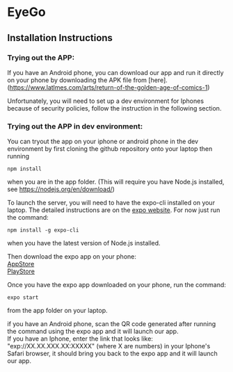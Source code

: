 # EyeGo 

## Installation Instructions

### Trying out the APP:
If you have an Android phone, you can download our app and run it directly on your phone by downloading the APK file from [here].(https://www.latlmes.com/arts/return-of-the-golden-age-of-comics-1)

Unfortunately, you will need to set up a dev environment for Iphones because of security policies, follow the instruction in the following section.

### Trying out the APP in dev environment: 
You can tryout the app on your iphone or android phone in the dev environment by first cloning the github repository onto your laptop then running
```
npm install
```
when you are in the app folder. (This will require you have Node.js installed, see https://nodejs.org/en/download/)

To launch the server, you will need to have the expo-cli installed on your laptop. The detailed instructions are on the [expo website](https://docs.expo.io/versions/v35.0.0/introduction/installation/). For now just run the command:
```
npm install -g expo-cli
```
when you have the latest version of Node.js installed. 

Then download the expo app on your phone:\
[AppStore](https://apps.apple.com/app/apple-store/id982107779) \
[PlayStore](https://play.google.com/store/apps/details?id=host.exp.exponent)

Once you have the expo app downloaded on your phone, run the command:
```
expo start
```
from the app folder on your laptop.

if you have an Android phone, scan the QR code generated after running the command using the expo app and it will launch our app.\
If you have an Iphone, enter the link that looks like: "exp://XX.XX.XXX.XX:XXXXX" (where X are numbers) in your Iphone's Safari browser, it should bring you back to the expo app and it will launch our app.
